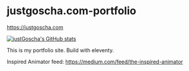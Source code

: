 # justgoscha.com-portfolio

https://justgoscha.com

[![justGoscha's GitHub stats](https://github-readme-stats.vercel.app/api?username=justgoscha)](https://github.com/anuraghazra/github-readme-stats)


This is my portfolio site.
Build with eleventy.

Inspired Animator feed:
https://medium.com/feed/the-inspired-animator
